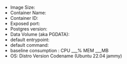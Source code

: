 
- Image Size: 
- Container Name: 
- Container ID: 
- Exposed port: 
- Postgres version: 
- Data Volume (aka PGDATA): 
- default entrypoint: 
- default command: 
- baseline consumption : CPU ___% MEM ___MB  
- OS: Distro Version Codename (Ubuntu 22.04 jammy)
